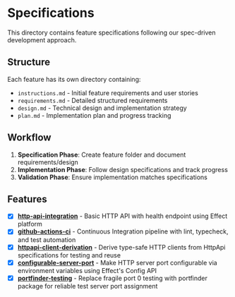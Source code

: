 # Specifications

This directory contains feature specifications following our spec-driven development approach.

## Structure

Each feature has its own directory containing:

- `instructions.md` - Initial feature requirements and user stories
- `requirements.md` - Detailed structured requirements 
- `design.md` - Technical design and implementation strategy
- `plan.md` - Implementation plan and progress tracking

## Workflow

1. **Specification Phase**: Create feature folder and document requirements/design
2. **Implementation Phase**: Follow design specifications and track progress
3. **Validation Phase**: Ensure implementation matches specifications

## Features

- [x] **[http-api-integration](./http-api-integration/)** - Basic HTTP API with health endpoint using Effect platform
- [x] **[github-actions-ci](./github-actions-ci/)** - Continuous Integration pipeline with lint, typecheck, and test automation
- [x] **[httpapi-client-derivation](./httpapi-client-derivation/)** - Derive type-safe HTTP clients from HttpApi specifications for testing and reuse
- [x] **[configurable-server-port](./configurable-server-port/)** - Make HTTP server port configurable via environment variables using Effect's Config API
- [x] **[portfinder-testing](./portfinder-testing/)** - Replace fragile port 0 testing with portfinder package for reliable test server port assignment
